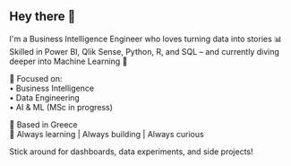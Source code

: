 ## Hey there 👋

I'm a Business Intelligence Engineer who loves turning data into stories 📊  
Skilled in Power BI, Qlik Sense, Python, R, and SQL – and currently diving deeper into Machine Learning 🤖

🎯 Focused on:  
• Business Intelligence  
• Data Engineering  
• AI & ML (MSc in progress)

📍 Based in Greece  
🚀 Always learning | Always building | Always curious  

Stick around for dashboards, data experiments, and side projects!
